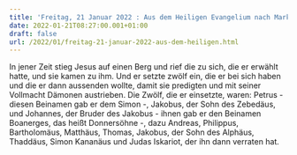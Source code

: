 ```yaml
---
title: 'Freitag, 21 Januar 2022 : Aus dem Heiligen Evangelium nach Markus - Mk 3,13-19.'
date: 2022-01-21T08:27:00.001+01:00
draft: false
url: /2022/01/freitag-21-januar-2022-aus-dem-heiligen.html
---
```


In jener Zeit stieg Jesus auf einen Berg und rief die zu sich, die er erwählt hatte, und sie kamen zu ihm. Und er setzte zwölf ein, die er bei sich haben und die er dann aussenden wollte, damit sie predigten und mit seiner Vollmacht Dämonen austrieben. Die Zwölf, die er einsetzte, waren: Petrus - diesen Beinamen gab er dem Simon -, Jakobus, der Sohn des Zebedäus, und Johannes, der Bruder des Jakobus - ihnen gab er den Beinamen Boanerges, das heißt Donnersöhne -, dazu Andreas, Philippus, Bartholomäus, Matthäus, Thomas, Jakobus, der Sohn des Alphäus, Thaddäus, Simon Kananäus und Judas Iskariot, der ihn dann verraten hat.